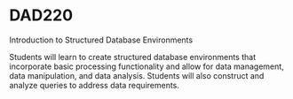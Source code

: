 # DAD220

Introduction to Structured Database Environments

Students will learn to create structured database environments that incorporate basic processing functionality and allow for data management, data manipulation, and data analysis. Students will also construct and analyze queries to address data requirements.
